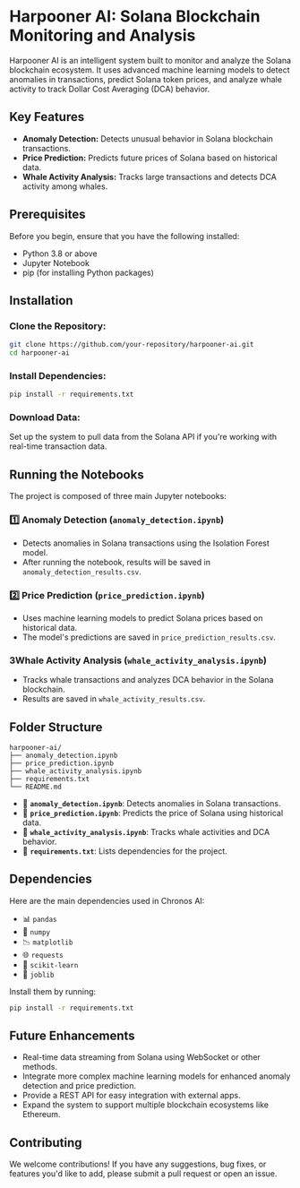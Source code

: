 # Harpooner AI: Solana Blockchain Monitoring and Analysis

Harpooner AI is an intelligent system built to monitor and analyze the Solana blockchain ecosystem. It uses advanced machine learning models to detect anomalies in transactions, predict Solana token prices, and analyze whale activity to track Dollar Cost Averaging (DCA) behavior.

## Key Features
- **Anomaly Detection:** Detects unusual behavior in Solana blockchain transactions.
- **Price Prediction:** Predicts future prices of Solana based on historical data.
- **Whale Activity Analysis:** Tracks large transactions and detects DCA activity among whales.

## Prerequisites
Before you begin, ensure that you have the following installed:
- Python 3.8 or above
- Jupyter Notebook
- pip (for installing Python packages)

## Installation
### Clone the Repository:
```sh
git clone https://github.com/your-repository/harpooner-ai.git
cd harpooner-ai
```

### Install Dependencies:
```sh
pip install -r requirements.txt
```

### Download Data:
Set up the system to pull data from the Solana API if you're working with real-time transaction data.

## Running the Notebooks
The project is composed of three main Jupyter notebooks:

### 1️⃣ Anomaly Detection (`anomaly_detection.ipynb`)
- Detects anomalies in Solana transactions using the Isolation Forest model.
- After running the notebook, results will be saved in `anomaly_detection_results.csv`.

### 2️⃣ Price Prediction (`price_prediction.ipynb`)
- Uses machine learning models to predict Solana prices based on historical data.
- The model's predictions are saved in `price_prediction_results.csv`.

### 3️Whale Activity Analysis (`whale_activity_analysis.ipynb`)
- Tracks whale transactions and analyzes DCA behavior in the Solana blockchain.
- Results are saved in `whale_activity_results.csv`.

## Folder Structure
```
harpooner-ai/
├── anomaly_detection.ipynb
├── price_prediction.ipynb
├── whale_activity_analysis.ipynb
├── requirements.txt
└── README.md
```
- 📜 **`anomaly_detection.ipynb`**: Detects anomalies in Solana transactions.
- 📜 **`price_prediction.ipynb`**: Predicts the price of Solana using historical data.
- 📜 **`whale_activity_analysis.ipynb`**: Tracks whale activities and DCA behavior.
- 📜 **`requirements.txt`**: Lists dependencies for the project.

## Dependencies
Here are the main dependencies used in Chronos AI:
- 📊 `pandas`
- 🔢 `numpy`
- 📉 `matplotlib`
- 🌐 `requests`
- 🧠 `scikit-learn`
- 💾 `joblib`

Install them by running:
```sh
pip install -r requirements.txt
```

## Future Enhancements
- Real-time data streaming from Solana using WebSocket or other methods.
- Integrate more complex machine learning models for enhanced anomaly detection and price prediction.
- Provide a REST API for easy integration with external apps.
- Expand the system to support multiple blockchain ecosystems like Ethereum.

## Contributing
We welcome contributions! If you have any suggestions, bug fixes, or features you'd like to add, please submit a pull request or open an issue.

